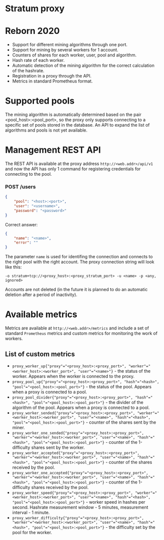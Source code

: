 # Stratum proxy
# Reborn 2020
* Support for different mining algorithms through one port.
* Support for mining by several workers for 1 account.
* Counters of shares for each worker, user, pool and algorithm.
* Hash rate of each worker.
* Automatic detection of the mining algorithm for the correct calculation of the hashrate.
* Registration in a proxy through the API.
* Metrics in standard Prometheus format.

# Supported pools
The mining algorithm is automatically determined based on the pair <pool_host>:<pool_port>, so the proxy only supports connecting to a specific set of pools stored in the database. An API to expand the list of algorithms and pools is not yet available.

# Management REST API
The REST API is available at the proxy address `http://<web.addr>/api/v1` and now the API has only 1 command for registering credentials for connecting to the pool.

### POST /users
```json
{
    "pool": "<host>:<port>",
    "user": "<username>",
    "password": "<password>"
}
```
Correct answer:
```json
{
    "name": "<name>",
    "error": ""
}
```
The parameter `name` is used for identifing the connection and connects to the right pool with the right account. The proxy connection string will look like this:
```
-o stratum+tcp://<proxy_host>:<proxy_stratum_port> -u <name> -p <any, ignored>
```
Accounts are not deleted (in the future it is planned to do an automatic deletion after a period of inactivity).

# Available metrics
Metrics are available at `http://<web.addr>/metrics` and include a set of standard `Prometheus` metrics and custom metrics for monitoring the work of workers.

## List of custom metrics
* `proxy_worker_up{"proxy"="<proxy_host>:<proxy_port>", "worker"="<worker_host>:<worker_port>", "user"="<name>"}` - the status of the worker. Appears when the worker is connected to the proxy.
* `proxy_pool_up{"proxy"="<proxy_host>:<proxy_port>", "hash"="<hash>", "pool"="<pool_host>:<pool_port>"}` - the status of the pool. Appears when a proxy is connected to a pool.
* `proxy_pool_divider{"proxy"="<proxy_host>:<proxy_port>", "hash"="<hash>", "pool"="<pool_host>:<pool_port>"}` - the divider of the algorithm of the pool. Appears when a proxy is connected to a pool.
* `proxy_worker_sended{"proxy"="<proxy_host>:<proxy_port>", "worker"="<worker_host>:<worker_port>", "user"="<name>", "hash"="<hash>", "pool"="<pool_host>:<pool_port>"}` - counter of the shares sent by the miner.
* `proxy_worker_one_sended{"proxy"="<proxy_host>:<proxy_port>", "worker"="<worker_host>:<worker_port>", "user"="<name>", "hash"="<hash>", "pool"="<pool_host>:<pool_port>"}` - counter of the 1-difficulty shares sent by the worker.
* `proxy_worker_accepted{"proxy"="<proxy_host>:<proxy_port>", "worker"="<worker_host>:<worker_port>", "user"="<name>", "hash"="<hash>", "pool"="<pool_host>:<pool_port>"}` - counter of the shares received by the pool.
* `proxy_worker_one_accepted{"proxy"="<proxy_host>:<proxy_port>", "worker"="<worker_host>:<worker_port>", "user"="<name>", "hash"="<hash>", "pool"="<pool_host>:<pool_port>"}` - counter of the 1-difficulty shares received by the pool.
* `proxy_worker_speed{"proxy"="<proxy_host>:<proxy_port>", "worker"="<worker_host>:<worker_port>", "user"="<name>", "hash"="<hash>", "pool"="<pool_host>:<pool_port>"}` - worker speed in hashes per second. Hashrate measurement window - 5 minutes, measurement interval - 1 minute.
* `proxy_worker_difficulty{"proxy"="<proxy_host>:<proxy_port>", "worker"="<worker_host>:<worker_port>", "user"="<name>", "hash"="<hash>", "pool"="<pool_host>:<pool_port>"}` - the difficulty set by the pool for the worker.

